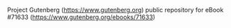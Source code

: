Project Gutenberg (https://www.gutenberg.org) public repository
for eBook #71633 (https://www.gutenberg.org/ebooks/71633)
